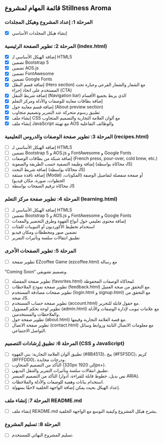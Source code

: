 ## قائمة المهام لمشروع Stillness Aroma

### المرحلة 1: إعداد المشروع وهيكل المجلدات
- [x] إنشاء هيكل المجلدات الأساسي

### المرحلة 2: تطوير الصفحة الرئيسية (index.html)
- [x] إضافة الهيكل الأساسي لـ HTML5
- [x] تضمين Bootstrap 5
- [x] تضمين AOS.js
- [x] تضمين FontAwesome
- [x] تضمين Google Fonts
- [x] إضافة قسم البطل (Hero section) مع الشعار والشعار الفرعي وعبارة تحث المستخدم على اتخاذ إجراء (CTA)
- [x] إضافة شريط التنقل (Navigation bar) الذي يربط بجميع الأقسام
- [x] إضافة بطاقات معاينة للوصفات والأدلة ومركز التعلم
- [x] إضافة قسم معاينة حول (About preview section)
- [x] تطبيق رسوم متحركة عند التمرير وتصميم متجاوب
- [x] إنشاء ملف CSS مع ألوان العلامة التجارية والتصميم المتجاوب
- [x] إنشاء ملف JavaScript مع تهيئة AOS والوظائف التفاعلية

### المرحلة 3: تطوير صفحة الوصفات والدروس التعليمية (recipes.html)
- [ ] إضافة الهيكل الأساسي لـ HTML5
- [ ] تضمين Bootstrap 5 و AOS.js و FontAwesome و Google Fonts
- [ ] إضافة شبكة من بطاقات الوصفات (French press, pour-over, cold brew, etc.)
- [ ] إضافة وظيفة التصفية حسب الطريقة والصعوبة (محاكاة بواسطة JS)
- [ ] إضافة شريط البحث (محاكاة بواسطة JS)
- [ ] إضافة نافذة منبثقة (Modal) أو صفحة منفصلة لتفاصيل الوصفة (المكونات، الخطوات، صورة، مكان فيديو)
- [ ] محاكاة ترقيم الصفحات بواسطة JS

### المرحلة 4: تطوير صفحة مركز التعلم (learning.html)
- [ ] إضافة الهيكل الأساسي لـ HTML5
- [ ] تضمين Bootstrap 5 و AOS.js و FontAwesome و Google Fonts
- [ ] إضافة محتوى تعليمي حول أنواع القهوة وطرق التحضير والمعدات
- [ ] استخدام تخطيط الأكورديون أو التبويبات للفئات
- [ ] تضمين صور ومخططات ومكان فيديو
- [ ] تطبيق انتقالات سلسة وتأثيرات التمرير

### المرحلة 5: تطوير الصفحات الأخرى
- [ ] تطوير صفحة EZcoffee Game (ezcoffee.html) مع رسالة 


“Coming Soon” وتصميم تشويقي.
- [ ] تطوير صفحة المفضلة (favorites.html) لمحاكاة الوصفات المحفوظة.
- [ ] تطوير صفحة نموذج الملاحظات (feedback.html) مع التحقق من صحة العميل.
- [ ] تطوير صفحات مصادقة المستخدم (login.html و signup.html) مع التحقق من صحة JS.
- [ ] تطوير صفحة حساب المستخدم (account.html) مع حقول قابلة للتحرير.
- [ ] تطوير لوحة تحكم المسؤول (admin.html) مع علامات تبويب لإدارة الوصفات والأدلة والملاحظات والمستخدمين.
- [ ] تطوير صفحة حول (about.html) مع قصة العلامة التجارية وقيمها.
- [ ] تطوير صفحة الاتصال (contact.html) مع معلومات الاتصال الثابتة وروابط وسائل التواصل الاجتماعي.

### المرحلة 6: تطبيق إرشادات التصميم (CSS و JavaScript)
- [ ] تطبيق ألوان العلامة التجارية: بني القهوة (#8B4513)، بيج (#F5F5DC)، كريم (#FFFDD0)، ودرجات محايدة.
- [ ] التأكد من التصميم المتجاوب (320px إلى 1920px+).
- [ ] تطبيق انتقالات سلسة وتأثيرات التمرير والتنقل البديهي.
- [ ] التأكد من التصميم الميسر (نص بديل، خطوط قابلة للقراءة، أدوار ARIA).
- [ ] استخدام بيانات وهمية للوصفات والأدلة والملاحظات.
- [ ] إعداد الهيكل بحيث يمكن إضافة الواجهة الخلفية لاحقًا بسهولة.

### المرحلة 7: إنشاء ملف README.md
- [ ] إنشاء ملف README.md يشرح هيكل المشروع وكيفية التوسع مع الواجهة الخلفية.

### المرحلة 8: تسليم المشروع
- [ ] تسليم المشروع النهائي للمستخدم.

